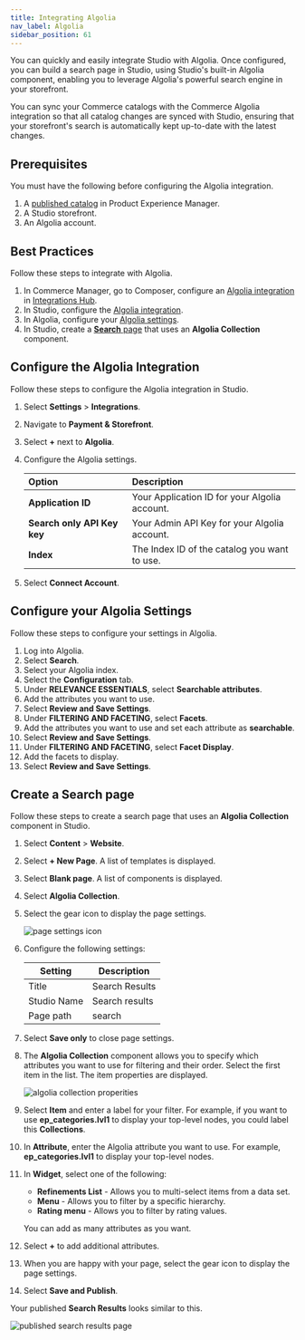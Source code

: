 ```yaml
---
title: Integrating Algolia
nav_label: Algolia
sidebar_position: 61
---
```


You can quickly and easily integrate Studio with Algolia. Once configured, you can build a search page in Studio, using Studio's built-in Algolia component, enabling you to leverage Algolia's powerful search engine in your storefront.

You can sync your Commerce catalogs with the Commerce Algolia integration so that all catalog changes are synced with Studio, ensuring that your storefront's search is automatically kept up-to-date with the latest changes.

## Prerequisites

You must have the following before configuring the Algolia integration.

1. A [published catalog](/docs/pxm/catalogs/catalogs) in Product Experience Manager.
2. A Studio storefront. 
3. An Algolia account. 

## Best Practices

Follow these steps to integrate with Algolia.

1. In Commerce Manager, go to Composer, configure an [Algolia integration](/docs/composer/integration-hub/site-search/algolia) in [Integrations Hub](/docs/composer/integration-hub/integrations-hub). 
2. In Studio, configure the [Algolia integration](#configure-the-algolia-integration). 
3. In Algolia, configure your [Algolia settings](#configure-your-algolia-settings). 
4. In Studio, create a [**Search** page](#create-a-search-page) that uses an **Algolia Collection** component.

## Configure the Algolia Integration

Follow these steps to configure the Algolia integration in Studio.

1. Select **Settings** > **Integrations**.
2. Navigate to **Payment & Storefront**.
3. Select **+** next to **Algolia**.
4. Configure the Algolia settings. 

    | Option                      | Description                                   |
    |:----------------------------|:----------------------------------------------|
    | **Application ID**          | Your Application ID for your Algolia account. |
    | **Search only API Key key** | Your Admin API Key for your Algolia account.  |
    | **Index**                   | The Index ID of the catalog you want to use.  |
5. Select **Connect Account**. 

## Configure your Algolia Settings

Follow these steps to configure your settings in Algolia.

1. Log into Algolia.
2. Select **Search**.
3. Select your Algolia index.
4. Select the **Configuration** tab.
5. Under **RELEVANCE ESSENTIALS**, select **Searchable attributes**. 
6. Add the attributes you want to use.
7. Select **Review and Save Settings**.
8. Under **FILTERING AND FACETING**, select **Facets**.
9. Add the attributes you want to use and set each attribute as **searchable**.
10. Select **Review and Save Settings**.
11. Under **FILTERING AND FACETING**, select **Facet Display**.
12. Add the facets to display.
13. Select **Review and Save Settings**.

## Create a Search page

Follow these steps to create a search page that uses an **Algolia Collection** component in Studio.

1. Select **Content** > **Website**.
2. Select **+ New Page**. A list of templates is displayed.
3. Select **Blank page**. A list of components is displayed.
4. Select **Algolia Collection**.
5. Select the gear icon to display the page settings.

    ![page settings icon](/assets/cxsgearicon.png)

6. Configure the following settings:

    | Setting | Description |
    | --- | --- |
    | Title | Search Results |
    | Studio Name | Search results |
    | Page path | search |

7. Select **Save only** to close page settings.
8. The **Algolia Collection** component allows you to specify which attributes you want to use for filtering and their order. Select the first item in the list. The item properties are displayed.

    ![algolia collection properities](/assets/algolia-component.png)

9. Select **Item** and enter a label for your filter. For example, if you want to use **ep_categories.lvl1** to display your top-level nodes, you could label this **Collections**.
10. In **Attribute**, enter the Algolia attribute you want to use. For example, **ep_categories.lvl1** to display your top-level nodes.
11. In **Widget**, select one of the following:

    - **Refinements List** - Allows you to multi-select items from a data set.
    - **Menu** - Allows you to filter by a specific hierarchy.
    - **Rating menu** - Allows you to filter by rating values.
   
    You can add as many attributes as you want. 
12. Select **+** to add additional attributes.
13. When you are happy with your page, select the gear icon to display the page settings.
14. Select **Save and Publish**.

Your published **Search Results** looks similar to this.

![published search results page](/assets/searchresults.png)




